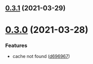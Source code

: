 ## [0.3.1](https://github.com/zcong1993/node-redis-cache/compare/v0.3.0...v0.3.1) (2021-03-29)

# [0.3.0](https://github.com/zcong1993/node-redis-cache/compare/v0.2.1...v0.3.0) (2021-03-28)

### Features

- cache not found ([d696967](https://github.com/zcong1993/node-redis-cache/commit/d696967f02140941fb0961aefe7b1348d0e4d99e))
